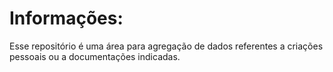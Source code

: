 # Informações:

Esse repositório é uma área para agregação de dados referentes a criações pessoais ou a documentações indicadas.

